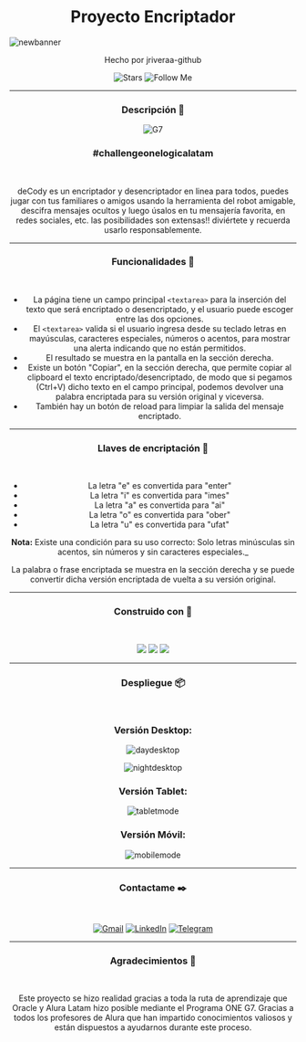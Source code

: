 <h1 align="center">Proyecto Encriptador</h1>

![newbanner](https://github.com/user-attachments/assets/501b4941-6f91-4720-9f86-9cd5061b279b)

<div align="center">
Hecho por jriveraa-github
<br>  

<div align="center">
  
![Stars](https://img.shields.io/github/stars/Jetbear69/Encriptador-deCody.svg) ![Follow Me](https://img.shields.io/github/followers/Jetbear69.svg?style=social&label=Follow&maxAge=2592000)

</div>
<hr>

### Descripción  📖 

<div align="center">
 
![G7](https://github.com/user-attachments/assets/cc956b17-4ae2-450b-9c0b-3917b171c946)

</div>

  <h3 align="center"><strong>#challengeonelogicalatam</strong></h3>
<br>

deCody es un encriptador y desencriptador en linea para todos, puedes jugar con tus familiares o amigos usando la herramienta del robot amigable, descifra mensajes ocultos y luego úsalos en tu mensajería favorita, en redes sociales, etc. las posibilidades son extensas!! diviértete y recuerda usarlo responsablemente.

<hr>

### Funcionalidades 🚀
<br>

* La página tiene un campo principal `<textarea>` para la inserción del texto que será encriptado o desencriptado, y el usuario puede escoger entre las dos opciones.
* El `<textarea>` valida si el usuario ingresa desde su teclado letras en mayúsculas, caracteres especiales, números o acentos, para mostrar una alerta indicando que no están permitidos. 
* El resultado se muestra en la pantalla en la sección derecha.
* Existe un botón "Copiar", en la sección derecha, que permite copiar al clipboard el texto encriptado/desencriptado, de modo que si pegamos (Ctrl+V) dicho texto en el campo principal, podemos devolver una palabra encriptada para su versión original y viceversa.
* También hay un botón de reload para limpiar la salida del mensaje encriptado.

<hr>

### Llaves de encriptación 🔑
<br>

* La letra "e" es convertida para "enter"
* La letra "i" es convertida para "imes"
* La letra "a" es convertida para "ai"
* La letra "o" es convertida para "ober"
* La letra "u" es convertida para "ufat"
  
**Nota:** Existe una condición para su uso correcto: Solo letras minúsculas sin acentos, sin números y sin caracteres especiales._
  
La palabra o frase encriptada se muestra en la sección derecha y se puede convertir dicha versión encriptada de vuelta a su versión original.

<hr>

### Construido con 🔧
<br>

<img src="https://img.shields.io/badge/HTML5-E34F26?style=for-the-badge&logo=html5&logoColor=white"></img>  <img src="https://img.shields.io/badge/CSS3-1572B6?style=for-the-badge&logo=css3&logoColor=white"></img>  <img src="https://img.shields.io/badge/JavaScript-323330?style=for-the-badge&logo=javascript&logoColor=F7DF1E"></img>

<hr>

### Despliegue 📦 
<br>

<div align="center">
  
### Versión Desktop:

![daydesktop](https://github.com/user-attachments/assets/5fb2537a-14fa-4f4d-806c-2dff28cd79c7)


![nightdesktop](https://github.com/user-attachments/assets/34eaf276-db5e-4b64-bd26-ffc9f97d40f4)

### Versión Tablet:

![tabletmode](https://github.com/user-attachments/assets/f5532af8-319c-461c-94b5-537704d35609)

### Versión Móvil:

![mobilemode](https://github.com/user-attachments/assets/60fd2713-f4c6-4d37-9c36-406cc9278bbd)

</div>

<hr>

### Contactame ✒️
<br>

[![Gmail](https://img.shields.io/badge/Gmail-D14836?style=for-the-badge&logo=gmail&logoColor=white.svg)](jriveraambrosio:jriveraambrosio@gmail.com)
[![LinkedIn](https://img.shields.io/badge/LinkedIn-0077B5?style=for-the-badge&logo=linkedin&logoColor=white.svg)](linkedin.com/in/josue-rivera-ambrosio-006b71308/oliverdev)
[![Telegram](https://img.shields.io/badge/Telegram-2CA5E0?style=for-the-badge&logo=telegram&logoColor=white.svg)](https://t.me/josueriveraambrosio)
<hr>

### Agradecimientos 🎁 
<br>

Este proyecto se hizo realidad gracias a toda la ruta de aprendizaje que Oracle y Alura Latam hizo posible mediante el Programa ONE G7. Gracias  a todos los profesores de Alura que han impartido conocimientos valiosos y están dispuestos a ayudarnos durante este proceso.

